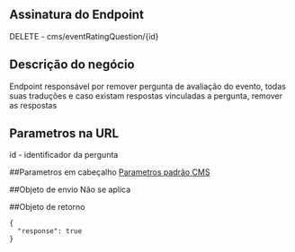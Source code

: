 ## Assinatura do Endpoint

DELETE - cms/eventRatingQuestion/{id}

## Descrição do negócio
Endpoint responsável por remover pergunta de avaliação do evento, todas suas traduções e caso existam respostas vinculadas a pergunta, remover as respostas

## Parametros na URL
id - identificador da pergunta

##Parametros em cabeçalho
[Parametros padrão CMS](/API-\(Endpoints\)/Parametros-padrão-CMS)

##Objeto de envio
Não se aplica

##Objeto de retorno

```
{
  "response": true
}
```